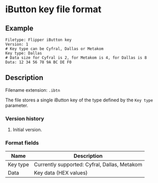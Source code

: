# iButton key file format

## Example

```
Filetype: Flipper iButton key
Version: 1
# Key type can be Cyfral, Dallas or Metakom
Key type: Dallas
# Data size for Cyfral is 2, for Metakom is 4, for Dallas is 8
Data: 12 34 56 78 9A BC DE F0
```

## Description

Filename extension: `.ibtn`

The file stores a single iButton key of the type defined by the `Key type` parameter.

### Version history

1. Initial version.

### Format fields

| Name     | Description                                  |
| -------- | -------------------------------------------- |
| Key type | Currently supported: Cyfral, Dallas, Metakom |
| Data     | Key data (HEX values)                        |
